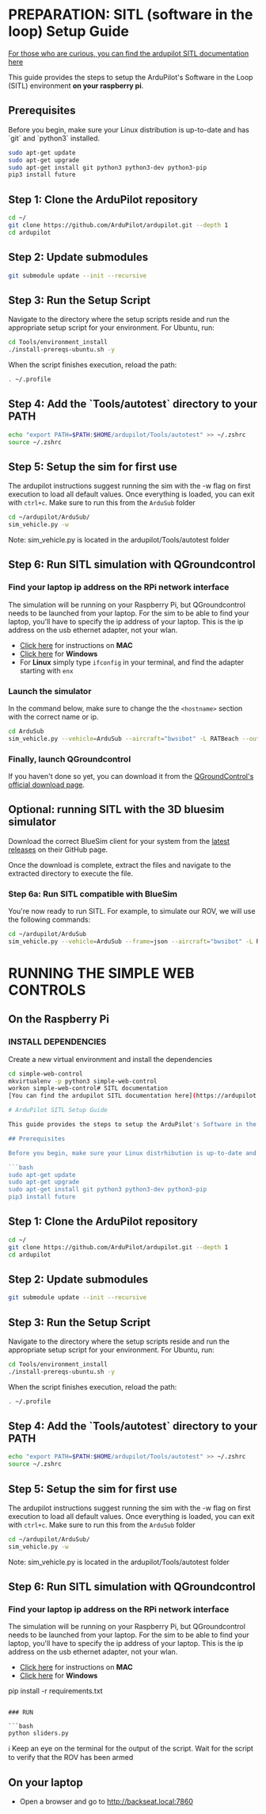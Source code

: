 
# PREPARATION: SITL (software in the loop) Setup Guide
[For those who are curious, you can find the ardupilot SITL documentation here](https://ardupilot.org/dev/docs/sitl-simulator-software-in-the-loop.html)


This guide provides the steps to setup the ArduPilot's Software in the Loop (SITL) environment **on your raspberry pi**.

## Prerequisites

Before you begin, make sure your Linux distribution is up-to-date and has \`git\` and \`python3\` installed. 

```bash
sudo apt-get update
sudo apt-get upgrade
sudo apt-get install git python3 python3-dev python3-pip
pip3 install future
```

## Step 1: Clone the ArduPilot repository

```bash
cd ~/
git clone https://github.com/ArduPilot/ardupilot.git --depth 1
cd ardupilot
```

## Step 2: Update submodules

```bash
git submodule update --init --recursive
```

## Step 3: Run the Setup Script

Navigate to the directory where the setup scripts reside and run the appropriate setup script for your environment. For Ubuntu, run:

```bash
cd Tools/environment_install
./install-prereqs-ubuntu.sh -y
```

When the script finishes execution, reload the path:

```bash
. ~/.profile
```

## Step 4: Add the \`Tools/autotest\` directory to your PATH

```bash
echo "export PATH=$PATH:$HOME/ardupilot/Tools/autotest" >> ~/.zshrc
source ~/.zshrc
```

## Step 5: Setup the sim for first use
The ardupilot instructions suggest running the sim with the -w flag on first execution to load all default values. Once everything is loaded, you can exit with `ctrl+c`.
Make sure to run this from the `ArduSub` folder
```bash
cd ~/ardupilot/ArduSub/
sim_vehicle.py -w
```

Note: sim_vehicle.py is located in the ardupilot/Tools/autotest folder

## Step 6: Run SITL simulation with QGroundcontrol

### Find your laptop ip address on the RPi network interface
The simulation will be running on your Raspberry Pi, but QGroundcontrol needs to be launched from your laptop.
For the sim to be able to find your laptop, you'll have to specify the ip address of your laptop. This is the ip address on the usb ethernet adapter, not your wlan.
- [Click here](https://support.apple.com/guide/mac-help/find-your-computers-name-and-network-address-mchlp1177/mac) for instructions on **MAC**
- [Click here](https://www.montana.edu/uit/ip/find-info-win.html) for **Windows**
- For **Linux** simply type `ifconfig` in your terminal, and find the adapter starting with `enx`
### Launch the simulator

In the command below, make sure to change the the `<hostname>` section with the correct name or ip.

```bash
cd ArduSub
sim_vehicle.py --vehicle=ArduSub --aircraft="bwsibot" -L RATBeach --out=udp:<hostname>:14550
```

### Finally, launch QGroundcontrol
If you haven't done so yet, you can download it from the [QGroundControl's official download page](https://docs.qgroundcontrol.com/master/en/getting_started/download_and_install.html).

## Optional: running SITL with the 3D bluesim simulator

Download the correct BlueSim client for your system from the [latest releases](https://github.com/bluerobotics/bluesim/releases/tag/latest) on their GitHub page. 

Once the download is complete, extract the files and navigate to the extracted directory to execute the file.

### Step 6a: Run SITL compatible with BlueSim

You're now ready to run SITL. For example, to simulate our ROV, we will use the following commands:

```bash
cd ~/ardupilot/ArduSub
sim_vehicle.py --vehicle=ArduSub --frame=json --aircraft="bwsibot" -L RATBeach --out=udp:0.0.0.0:14550
```

# RUNNING THE SIMPLE WEB CONTROLS

## On the Raspberry Pi

### INSTALL DEPENDENCIES

Create a new virtual environment and install the dependencies

```bash
cd simple-web-control
mkvirtualenv -p python3 simple-web-control
workon simple-web-control# SITL documentation
[You can find the ardupilot SITL documentation here](https://ardupilot.org/dev/docs/sitl-simulator-software-in-the-loop.html)

# ArduPilot SITL Setup Guide

This guide provides the steps to setup the ArduPilot's Software in the Loop (SITL) environment on Ubuntu Linux.

## Prerequisites

Before you begin, make sure your Linux distrhibution is up-to-date and has \`git\` and \`python3\` installed. 

```bash
sudo apt-get update
sudo apt-get upgrade
sudo apt-get install git python3 python3-dev python3-pip
pip3 install future
```

## Step 1: Clone the ArduPilot repository

```bash
cd ~/
git clone https://github.com/ArduPilot/ardupilot.git --depth 1
cd ardupilot
```

## Step 2: Update submodules

```bash
git submodule update --init --recursive
```

## Step 3: Run the Setup Script

Navigate to the directory where the setup scripts reside and run the appropriate setup script for your environment. For Ubuntu, run:

```bash
cd Tools/environment_install
./install-prereqs-ubuntu.sh -y
```

When the script finishes execution, reload the path:

```bash
. ~/.profile
```

## Step 4: Add the \`Tools/autotest\` directory to your PATH

```bash
echo "export PATH=$PATH:$HOME/ardupilot/Tools/autotest" >> ~/.zshrc
source ~/.zshrc
```

## Step 5: Setup the sim for first use
The ardupilot instructions suggest running the sim with the -w flag on first execution to load all default values. Once everything is loaded, you can exit with `ctrl+c`.
Make sure to run this from the `ArduSub` folder
```bash
cd ~/ardupilot/ArduSub/
sim_vehicle.py -w
```

Note: sim_vehicle.py is located in the ardupilot/Tools/autotest folder

## Step 6: Run SITL simulation with QGroundcontrol

### Find your laptop ip address on the RPi network interface
The simulation will be running on your Raspberry Pi, but QGroundcontrol needs to be launched from your laptop.
For the sim to be able to find your laptop, you'll have to specify the ip address of your laptop. This is the ip address on the usb ethernet adapter, not your wlan.
- [Click here](https://support.apple.com/guide/mac-help/find-your-computers-name-and-network-address-mchlp1177/mac) for instructions on **MAC**
- [Click here](https://www.montana.edu/uit/ip/find-info-win.html) for **Windows**

pip install -r requirements.txt
```

### RUN

```bash
python sliders.py
```

:information_source: Keep an eye on the terminal for the output of the script. Wait for the script to verify that the ROV has been armed

## On your laptop

- Open a browser and go to http://backseat.local:7860
